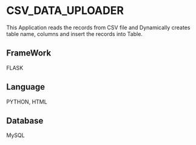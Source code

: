 # CSV_DATA_UPLOADER
This Application reads the records from CSV file and Dynamically creates table name, columns and insert the records into Table.
## FrameWork
FLASK
## Language
PYTHON,
HTML
## Database
MySQL



